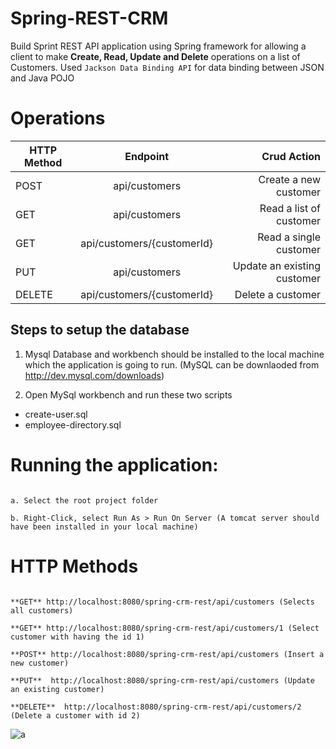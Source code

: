 # Spring-REST-CRM

Build Sprint REST API application using Spring framework for allowing a client to make **Create, Read, Update and Delete** operations on a list of Customers. Used `Jackson Data Binding API` for data binding between JSON and Java POJO  

# Operations

| HTTP Method        | Endpoint           | Crud Action  |
| ------------- |:-------------:| -----:|
| POST     | api/customers | Create a new customer  |
| GET      | api/customers      |   Read a list of customer |
| GET      | api/customers/{customerId}      |   Read a single customer |
| PUT | api/customers     |    Update an existing customer   |
| DELETE | api/customers/{customerId} | Delete a customer |



## Steps to setup the database

1. Mysql Database and workbench should be installed to the local machine which the application is going to run. (MySQL can be downlaoded from http://dev.mysql.com/downloads)

2. Open MySql workbench and run these two scripts 
- create-user.sql
- employee-directory.sql


# Running the application:
```

a. Select the root project folder

b. Right-Click, select Run As > Run On Server (A tomcat server should have been installed in your local machine)
```

# HTTP Methods
```

**GET** http://localhost:8080/spring-crm-rest/api/customers (Selects all customers)

**GET** http://localhost:8080/spring-crm-rest/api/customers/1 (Select customer with having the id 1)

**POST** http://localhost:8080/spring-crm-rest/api/customers (Insert a new customer)

**PUT**  http://localhost:8080/spring-crm-rest/api/customers (Update an existing customer)

**DELETE**  http://localhost:8080/spring-crm-rest/api/customers/2 (Delete a customer with id 2)

```

![a](https://user-images.githubusercontent.com/26305085/63658429-7b4a9880-c778-11e9-86fb-430518ccd670.gif)

